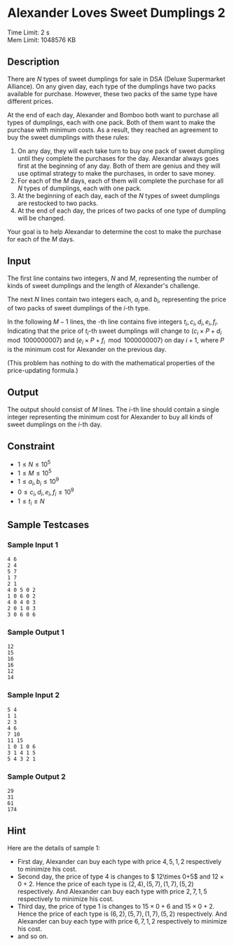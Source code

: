 # Alexander Loves Sweet Dumplings 2
Time Limit: 2 s<br>
Mem Limit: 1048576 KB

## Description
There are $N$ types of sweet dumplings for sale in DSA (Deluxe Supermarket Alliance). On any given day, each type of the dumplings have two packs available for purchase. However, these two packs of the same type have different prices.

At the end of each day, Alexander and Bomboo both want to purchase all types of dumplings, each with one pack. Both of them want to make the purchase with minimum costs. As a result, they reached an agreement to buy the sweet dumplings with these rules:

1) On any day, they will each take turn to buy one pack of sweet dumpling until they complete the purchases for the day. Alexandar always goes first at the beginning of any day. Both of them are genius and they will use optimal strategy to make the purchases, in order to save money.
2) For each of the $M$ days, each of them will complete the purchase for all $N$ types of dumplings, each with one pack.
3) At the beginning of each day, each of the $N$ types of sweet dumplings are restocked to two packs.
4) At the end of each day, the prices of two packs of one type of dumpling will be changed.

Your goal is to help Alexandar to determine the cost to make the purchase for each of the $M$ days.

## Input
The first line contains two integers, $N$ and $M$, representing the number of kinds of sweet dumplings and the length of Alexander's challenge.

The next $N$ lines contain two integers each, $a_i$ and $b_i$, representing the price of two packs of sweet dumplings of the $i$-th type.

In the following $M-1$ lines, the -th line contains five integers $t_i,c_i,d_i,e_i,f_i$. Indicating that the price of $t_i$-th sweet dumplings will change to $(c_i\times P+d_i \mod 1000000007)$ and $(e_i\times P+f_i \mod 1000000007)$ on day $i+1$, where $P$ is the minimum cost for Alexander on the previous day.

(This problem has nothing to do with the mathematical properties of the price-updating formula.)

## Output
The output should consist of $M$ lines. The $i$-th line should contain a single integer representing the minimum cost for Alexander to buy all kinds of sweet dumplings on the $i$-th day.

## Constraint
+ $1\leq N\leq 10^5$
+ $1\leq M\leq 10^5$
+ $1\leq a_i,b_i\leq 10^9$
+ $0\leq c_i,d_i,e_i,f_i\leq 10^9$
+ $1\leq t_i\leq N$

## Sample Testcases
### Sample Input 1
```
4 6
2 4
5 7
1 7
2 1
4 0 5 0 2
1 0 6 0 2
4 0 4 0 3
2 0 1 0 3
3 0 6 0 6
```
### Sample Output 1
```
12
15
16
16
12
14
```
### Sample Input 2
```
5 4
1 1
2 3
4 6
7 10
11 15
1 0 1 0 6
3 1 4 1 5
5 4 3 2 1
```
### Sample Output 2
```
29
31
61
174
```
## Hint
Here are the details of sample 1:

+ First day, Alexander can buy each type with price $4,5,1,2$ respectively to minimize his cost.
+ Second day, the price of type $4$ is changes to $ 12\times 0+5$ and $12\times 0+2$. Hence the price of each type is $(2,4),(5,7),(1,7),(5,2)$ respectively. And Alexander can buy each type with price $2,7,1,5$ respectively to minimize his cost.
+ Third day, the price of type $1$ is changes to $15\times 0+6$ and $15\times 0+2$. Hence the price of each type is $(6,2),(5,7),(1,7),(5,2)$ respectively. And Alexander can buy each type with price $6,7,1,2$ respectively to minimize his cost.
+ and so on.
